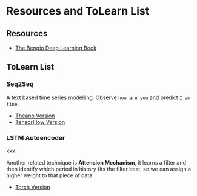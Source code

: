 Resources and ToLearn List
==================================================================

Resources
------------------------------------------------------------------

* [The Bengio Deep Learning Book](http://www.deeplearningbook.org/)


ToLearn List
------------------------------------------------------------------

### Seq2Seq
A text based time series modelling.  Observe `how are you` and predict `I am fine`.  

* [Theano Version](https://github.com/farizrahman4u/seq2seq)
* [TensorFlow Version](https://www.tensorflow.org/versions/r0.8/tutorials/seq2seq/index.html)

### LSTM Autoencoder
xxx

Another related technique is **Attension Mechanism**, it learns a filter and then identify which period in history fits 
the filter best, so we can assign a higher weight to that piece of data.

* [Torch Version](https://github.com/harvardnlp/seq2seq-attn)

